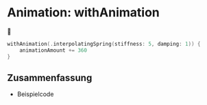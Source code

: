 # Animation: withAnimation
🚁

```swift
withAnimation(.interpolatingSpring(stiffness: 5, damping: 1)) {
    animationAmount += 360
}
```

## Zusammenfassung
- Beispielcode